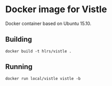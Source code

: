 # Docker image for Vistle

Docker container based on Ubuntu 15.10.

## Building
`docker build -t hlrs/vistle .`

## Running
`docker run local/vistle vistle -b`
